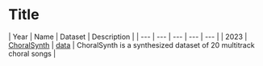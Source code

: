 # Title
| Year | Name | Dataset | Description |
| --- | --- | --- | --- | --- |
| 2023 | [ChoralSynth](https://arxiv.org/abs/2311.08350) | [data](https://zenodo.org/records/10161065) | ChoralSynth is a synthesized dataset of 20 multitrack choral songs |

